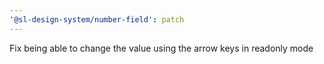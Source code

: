 ```yaml
---
'@sl-design-system/number-field': patch
---
```


Fix being able to change the value using the arrow keys in readonly mode
